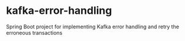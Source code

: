 # kafka-error-handling
Spring Boot project for implementing Kafka error handling and retry the erroneous transactions
